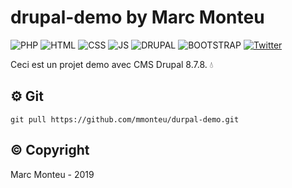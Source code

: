 # drupal-demo by Marc Monteu


![PHP](https://img.shields.io/badge/php-v7.2.18-blueviolet)
![HTML](https://img.shields.io/badge/html-v5.0-red)
![CSS](https://img.shields.io/badge/css-v4.0-blue)
![JS](https://img.shields.io/badge/js-v1.8.5-yellow)
![DRUPAL](https://img.shields.io/badge/cms-drupal%208.7.8-blue)
![BOOTSTRAP](https://img.shields.io/badge/framework-bootstrap%20v4.3-blue)
[![Twitter](https://img.shields.io/twitter/follow/Marc_Monteu?label=Marc_Monteu&style=social)](https://twitter.com/Marc_Monteu)


Ceci est un projet demo avec CMS Drupal 8.7.8. :droplet: 

## :gear: Git
```
git pull https://github.com/mmonteu/durpal-demo.git
```

## :copyright: Copyright
Marc Monteu - 2019

